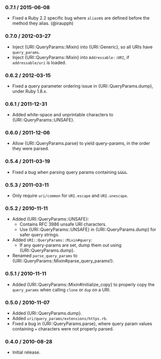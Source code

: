 ### 0.7.1 / 2015-06-08

* Fixed a Ruby 2.2 specific bug where `alias`es are defined before the method
  they alias. (@iraupph)

### 0.7.0 / 2012-03-27

* Inject {URI::QueryParams::Mixin} into {URI::Generic}, so all URIs have
  `query_params`.
* Inject {URI::QueryParams::Mixin} into `Addressable::URI`, if `addressable/uri`
  is loaded.

### 0.6.2 / 2012-03-15

* Fixed a query parameter ordering issue in {URI::QueryParams.dump},
  under Ruby 1.8.x.

### 0.6.1 / 2011-12-31

* Added white-space and unprintable characters to {URI::QueryParams::UNSAFE}.

### 0.6.0 / 2011-12-06

* Allow {URI::QueryParams.parse} to yield query-params, in the order they were
  parsed.

### 0.5.4 / 2011-03-19

* Fixed a bug when parsing query params containing `&&&&`.

### 0.5.3 / 2011-03-11

* Only require `uri/common` for `URI.escape` and `URI.unescape`.

### 0.5.2 / 2010-11-11

* Added {URI::QueryParams::UNSAFE}:
  * Contains RFC 3986 unsafe URI characters.
  * Use {URI::QueryParams::UNSAFE} in {URI::QueryParams.dump} for safer
    query strings.
* Added `URI::QueryParams::Mixin#query`:
  * If any query-params are set, dump them out using
    {URI::QueryParams.dump}.
* Renamed `parse_query_params` to
  {URI::QueryParams::Mixin#parse_query_params!}.

### 0.5.1 / 2010-11-11

* Added {URI::QueryParams::Mixin#initialize_copy} to properly copy the
  `query_params` when calling `clone` or `dup` on a URI.

### 0.5.0 / 2010-11-07

* Added {URI::QueryParams.dump}.
* Added `uri/query_params/extensions/https.rb`.
* Fixed a bug in {URI::QueryParams.parse}, where query param values
  containing `=` characters were not properly parsed.

### 0.4.0 / 2010-08-28

* Initial release.

